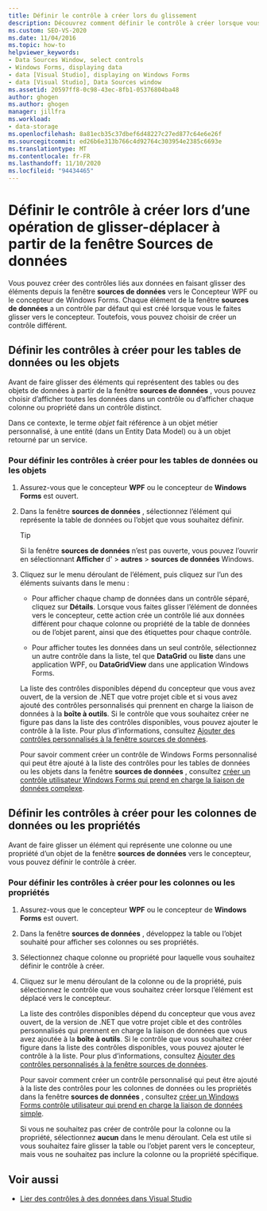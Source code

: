 ```yaml
---
title: Définir le contrôle à créer lors du glissement
description: Découvrez comment définir le contrôle à créer lorsque vous faites glisser à partir de la fenêtre sources de données vers le Concepteur WPF ou le concepteur de Windows Forms dans Visual Studio.
ms.custom: SEO-VS-2020
ms.date: 11/04/2016
ms.topic: how-to
helpviewer_keywords:
- Data Sources Window, select controls
- Windows Forms, displaying data
- data [Visual Studio], displaying on Windows Forms
- data [Visual Studio], Data Sources window
ms.assetid: 20597ff8-0c98-43ec-8fb1-05376804ba48
author: ghogen
ms.author: ghogen
manager: jillfra
ms.workload:
- data-storage
ms.openlocfilehash: 8a81ecb35c37dbef6d48227c27ed877c64e6e26f
ms.sourcegitcommit: ed26b6e313b766c4d92764c303954e2385c6693e
ms.translationtype: MT
ms.contentlocale: fr-FR
ms.lasthandoff: 11/10/2020
ms.locfileid: "94434465"
---
```

# <a name="set-the-control-to-be-created-when-dragging-from-the-data-sources-window"></a>Définir le contrôle à créer lors d’une opération de glisser-déplacer à partir de la fenêtre Sources de données

Vous pouvez créer des contrôles liés aux données en faisant glisser des éléments depuis la fenêtre **sources de données** vers le Concepteur WPF ou le concepteur de Windows Forms. Chaque élément de la fenêtre **sources de données** a un contrôle par défaut qui est créé lorsque vous le faites glisser vers le concepteur. Toutefois, vous pouvez choisir de créer un contrôle différent.

## <a name="set-the-controls-to-be-created-for-data-tables-or-objects"></a>Définir les contrôles à créer pour les tables de données ou les objets

Avant de faire glisser des éléments qui représentent des tables ou des objets de données à partir de la fenêtre **sources de données** , vous pouvez choisir d’afficher toutes les données dans un contrôle ou d’afficher chaque colonne ou propriété dans un contrôle distinct.

Dans ce contexte, le terme *objet* fait référence à un objet métier personnalisé, à une entité (dans un Entity Data Model) ou à un objet retourné par un service.

### <a name="to-set-the-controls-to-be-created-for-data-tables-or-objects"></a>Pour définir les contrôles à créer pour les tables de données ou les objets

1. Assurez-vous que le concepteur **WPF** ou le concepteur de **Windows Forms** est ouvert.

2. Dans la fenêtre **sources de données** , sélectionnez l’élément qui représente la table de données ou l’objet que vous souhaitez définir.

   > [!TIP]
   > Si la fenêtre **sources de données** n’est pas ouverte, vous pouvez l’ouvrir en sélectionnant **Afficher** d'  >  **autres**  >  **sources de données** Windows.

3. Cliquez sur le menu déroulant de l’élément, puis cliquez sur l’un des éléments suivants dans le menu :

    - Pour afficher chaque champ de données dans un contrôle séparé, cliquez sur **Détails**. Lorsque vous faites glisser l’élément de données vers le concepteur, cette action crée un contrôle lié aux données différent pour chaque colonne ou propriété de la table de données ou de l’objet parent, ainsi que des étiquettes pour chaque contrôle.

    - Pour afficher toutes les données dans un seul contrôle, sélectionnez un autre contrôle dans la liste, tel que **DataGrid** ou **liste** dans une application WPF, ou **DataGridView** dans une application Windows Forms.

    La liste des contrôles disponibles dépend du concepteur que vous avez ouvert, de la version de .NET que votre projet cible et si vous avez ajouté des contrôles personnalisés qui prennent en charge la liaison de données à la **boîte à outils**. Si le contrôle que vous souhaitez créer ne figure pas dans la liste des contrôles disponibles, vous pouvez ajouter le contrôle à la liste. Pour plus d’informations, consultez [Ajouter des contrôles personnalisés à la fenêtre sources de données](../data-tools/add-custom-controls-to-the-data-sources-window.md).

    Pour savoir comment créer un contrôle de Windows Forms personnalisé qui peut être ajouté à la liste des contrôles pour les tables de données ou les objets dans la fenêtre **sources de données** , consultez [créer un contrôle utilisateur Windows Forms qui prend en charge la liaison de données complexe](../data-tools/create-a-windows-forms-user-control-that-supports-complex-data-binding.md).

## <a name="set-the-controls-to-be-created-for-data-columns-or-properties"></a>Définir les contrôles à créer pour les colonnes de données ou les propriétés

Avant de faire glisser un élément qui représente une colonne ou une propriété d’un objet de la fenêtre **sources de données** vers le concepteur, vous pouvez définir le contrôle à créer.

### <a name="to-set-the-controls-to-be-created-for-columns-or-properties"></a>Pour définir les contrôles à créer pour les colonnes ou les propriétés

1. Assurez-vous que le concepteur **WPF** ou le concepteur de **Windows Forms** est ouvert.

2. Dans la fenêtre **sources de données** , développez la table ou l’objet souhaité pour afficher ses colonnes ou ses propriétés.

3. Sélectionnez chaque colonne ou propriété pour laquelle vous souhaitez définir le contrôle à créer.

4. Cliquez sur le menu déroulant de la colonne ou de la propriété, puis sélectionnez le contrôle que vous souhaitez créer lorsque l’élément est déplacé vers le concepteur.

     La liste des contrôles disponibles dépend du concepteur que vous avez ouvert, de la version de .NET que votre projet cible et des contrôles personnalisés qui prennent en charge la liaison de données que vous avez ajoutée à la **boîte à outils**. Si le contrôle que vous souhaitez créer figure dans la liste des contrôles disponibles, vous pouvez ajouter le contrôle à la liste. Pour plus d’informations, consultez [Ajouter des contrôles personnalisés à la fenêtre sources de données](../data-tools/add-custom-controls-to-the-data-sources-window.md).

     Pour savoir comment créer un contrôle personnalisé qui peut être ajouté à la liste des contrôles pour les colonnes de données ou les propriétés dans la fenêtre **sources de données** , consultez [créer un Windows Forms contrôle utilisateur qui prend en charge la liaison de données simple](../data-tools/create-a-windows-forms-user-control-that-supports-simple-data-binding.md).

     Si vous ne souhaitez pas créer de contrôle pour la colonne ou la propriété, sélectionnez **aucun** dans le menu déroulant. Cela est utile si vous souhaitez faire glisser la table ou l’objet parent vers le concepteur, mais vous ne souhaitez pas inclure la colonne ou la propriété spécifique.

## <a name="see-also"></a>Voir aussi

- [Lier des contrôles à des données dans Visual Studio](../data-tools/bind-controls-to-data-in-visual-studio.md)
